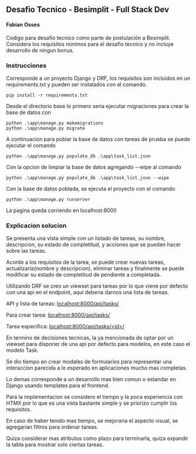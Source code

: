 ## Desafio Tecnico - Besimplit - Full Stack Dev

#### Fabian Osses

Codigo para desafio tecnico como parte de postulación a Besimplit. Considera los requisitos minimos para el desafio tecnico y no incluye desarrollo de ningun bonus.

### Instrucciones

Corresponde a un proyecto Django y DRF, los requisitos son incluidos en un requirements.txt y pueden ser instalados con el comando.

    pip install -r requirements.txt

Desde el directorio base lo primero seria ejecutar migraciones para crear la base de datos con

    python .\app\manage.py makemigrations
    python .\app\manage.py migrate

A continuacion para poblar la base de datos con tareas de prueba se puede ejecutar el comando

    python .\app\manage.py populate_db .\app\task_list.json

Con la opcion de limpiar la base de datos agregando --wipe al comando

    python .\app\manage.py populate_db .\app\task_list.json --wipe

Con la base de datos poblada, se ejecuta el proyecto con el comando

    python .\app\manage.py runserver

La pagina queda corriendo en localhost:8000

### Explicacion solucion

Se presenta una vista simple con un listado de tareas, su nombre, descripcion, su estado de completitud, y acciones que se pueden hacer sobre las tareas. 


Acorde a los requisitos de la tarea, se puede crear nuevas tareas, actualizarla(nombre y descripcion), eliminar tareas y finalmente se puede modificar su estado de completitud de pendiente a completada.

Utilizando DRF se creo un viewset para tareas por lo que viene por defecto con una api en el endpoint, aqui deberia darnos una lista de tareas.

API y lista de tareas: [localhost:8000/api/tasks/](localhost:8000/api/tasks/)

Para crear tarea: [localhost:8000/api/tasks/](localhost:8000/api/tasks/create_task/)

Tarea especifica: [localhost:8000/api/tasks/\<id>/](localhost:8000/api/tasks/\<id>)

En termino de decisiones tecnicas, la ya mencionada de optar por un viewset para disponer de una api por defecto para modelos, en este caso el modelo Task.

Se dio tiempo en crear modales de formularios para representar una interaccion parecida a lo esperado en aplicaciones mucho mas completas.

Lo demas corresponde a un desarrollo mas bien comun o estandar en Django usando templates para el frontend.

Para la implementacion se considero el tiempo y la poca experiencia con HTMX por lo que es una vista bastante simple y se priorizo cumplir los requisitos.

En caso de haber tenido mas tiempo, se mejoraria el aspecto visual, se agregarian filtros para ordenar tareas. 

Quiza considerar mas atributos como plazo para terminarla, quiza expandir la tabla para mostrar solo ciertas tareas.
